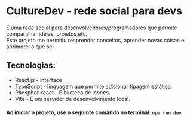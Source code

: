 # CultureDev - rede social para devs
É uma rede social para desenvolvedores/programadores que permite compartilhar idéias, projetos,etc. <br>
Este projeto me permitiu reaprender conceitos, aprender novas coisas e aprimorei o que sei.

## Tecnologias:
- React.js - interface
- TypeScript - linguagem que permite adicionar tipagem estática.
- Phosphor-react - Biblioteca de icones.
- Vite - É um servidor de desenvolvimento local.

#### Ao iniciar o projeto, use o seguinte comando no terminal: `npm run dev`